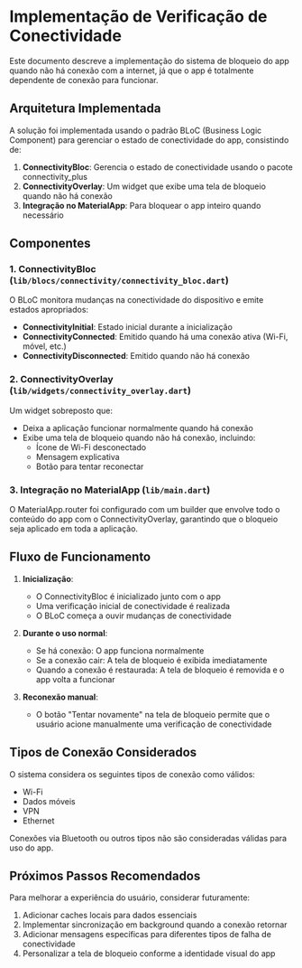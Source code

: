 # Implementação de Verificação de Conectividade

Este documento descreve a implementação do sistema de bloqueio do app quando não há conexão com a internet, já que o app é totalmente dependente de conexão para funcionar.

## Arquitetura Implementada

A solução foi implementada usando o padrão BLoC (Business Logic Component) para gerenciar o estado de conectividade do app, consistindo de:

1. **ConnectivityBloc**: Gerencia o estado de conectividade usando o pacote connectivity_plus
2. **ConnectivityOverlay**: Um widget que exibe uma tela de bloqueio quando não há conexão
3. **Integração no MaterialApp**: Para bloquear o app inteiro quando necessário

## Componentes

### 1. ConnectivityBloc (`lib/blocs/connectivity/connectivity_bloc.dart`)

O BLoC monitora mudanças na conectividade do dispositivo e emite estados apropriados:

- **ConnectivityInitial**: Estado inicial durante a inicialização
- **ConnectivityConnected**: Emitido quando há uma conexão ativa (Wi-Fi, móvel, etc.)
- **ConnectivityDisconnected**: Emitido quando não há conexão

### 2. ConnectivityOverlay (`lib/widgets/connectivity_overlay.dart`)

Um widget sobreposto que:
- Deixa a aplicação funcionar normalmente quando há conexão
- Exibe uma tela de bloqueio quando não há conexão, incluindo:
  - Ícone de Wi-Fi desconectado
  - Mensagem explicativa
  - Botão para tentar reconectar

### 3. Integração no MaterialApp (`lib/main.dart`)

O MaterialApp.router foi configurado com um builder que envolve todo o conteúdo do app com o ConnectivityOverlay, garantindo que o bloqueio seja aplicado em toda a aplicação.

## Fluxo de Funcionamento

1. **Inicialização**:
   - O ConnectivityBloc é inicializado junto com o app
   - Uma verificação inicial de conectividade é realizada
   - O BLoC começa a ouvir mudanças de conectividade

2. **Durante o uso normal**:
   - Se há conexão: O app funciona normalmente
   - Se a conexão cair: A tela de bloqueio é exibida imediatamente
   - Quando a conexão é restaurada: A tela de bloqueio é removida e o app volta a funcionar

3. **Reconexão manual**:
   - O botão "Tentar novamente" na tela de bloqueio permite que o usuário acione manualmente uma verificação de conectividade

## Tipos de Conexão Considerados

O sistema considera os seguintes tipos de conexão como válidos:
- Wi-Fi
- Dados móveis
- VPN
- Ethernet

Conexões via Bluetooth ou outros tipos não são consideradas válidas para uso do app.

## Próximos Passos Recomendados

Para melhorar a experiência do usuário, considerar futuramente:

1. Adicionar caches locais para dados essenciais
2. Implementar sincronização em background quando a conexão retornar
3. Adicionar mensagens específicas para diferentes tipos de falha de conectividade
4. Personalizar a tela de bloqueio conforme a identidade visual do app